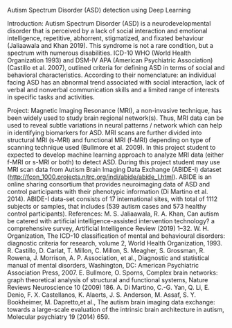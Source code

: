 Autism Spectrum Disorder (ASD) detection using Deep Learning

Introduction:
Autism Spectrum Disorder (ASD) is a neurodevelopmental disorder that is perceived by a lack of social
interaction and emotional intelligence, repetitive, abhorrent, stigmatized, and fixated behaviour (Jaliaawala and
Khan 2019). This syndrome is not a rare condition, but a spectrum with numerous disabilities. ICD-10 WHO
(World Health Organization 1993) and DSM-IV APA (American Psychiatric Association) (Castillo et al. 2007),
outlined criteria for defining ASD in terms of social and behavioral characteristics. According to their
nomenclature: an individual facing ASD has an abnormal trend associated with social interaction, lack of verbal
and nonverbal communication skills and a limited range of interests in specific tasks and activities.

Project:
Magnetic Imaging Resonance (MRI), a non-invasive technique, has been widely used to study brain regional
network(s). Thus, MRI data can be used to reveal subtle variations in neural patterns / network which can help
in identifying biomarkers for ASD. MRI scans are further divided into structural MRI (s-MRI) and functional
MRI (f-MRI) depending on type of scanning technique used (Bullmore et al. 2009). In this project student to
expected to develop machine learning approach to analyze MRI data (either f-MRI or s-MRI or both) to detect
ASD.
During this project student may use MRI scan data from Autism Brain Imaging Data Exchange (ABIDE-I)
dataset (http://fcon_1000.projects.nitrc.org/indi/abide/abide_I.html). ABIDE is an online sharing consortium
that provides neuroimaging data of ASD and control participants with their phenotypic information (Di Martino
et al. 2014). ABIDE-I data-set consists of 17 international sites, with total of 1112 subjects or samples, that
includes (539 autism cases and 573 healthy control participants).
References:
M. S. Jaliaawala, R. A. Khan, Can autism be catered with artificial intelligence-assisted intervention technology? a
comprehensive survey, Artificial Intelligence Review (2019) 1–32.
W. H. Organization, The ICD-10 classification of mental and behavioural disorders: diagnostic criteria for research, volume 2,
World Health Organization, 1993.
R. Castillo, D. Carlat, T. Millon, C. Millon, S. Meagher, S. Grossman, R. Rowena, J. Morrison, A. P. Association, et al.,
Diagnostic and statistical manual of mental disorders, Washington, DC: American Psychiatric Association Press, 2007.
E. Bullmore, O. Sporns, Complex brain networks: graph theoretical analysis of structural and functional systems, Nature
Reviews Neuroscience 10 (2009) 186.
A. Di Martino, C.-G. Yan, Q. Li, E. Denio, F. X. Castellanos, K. Alaerts, J. S. Anderson, M. Assaf, S. Y. Bookheimer, M.
Dapretto,et al., The autism brain imaging data exchange: towards a large-scale evaluation of the intrinsic brain architecture in
autism, Molecular psychiatry 19 (2014) 659.